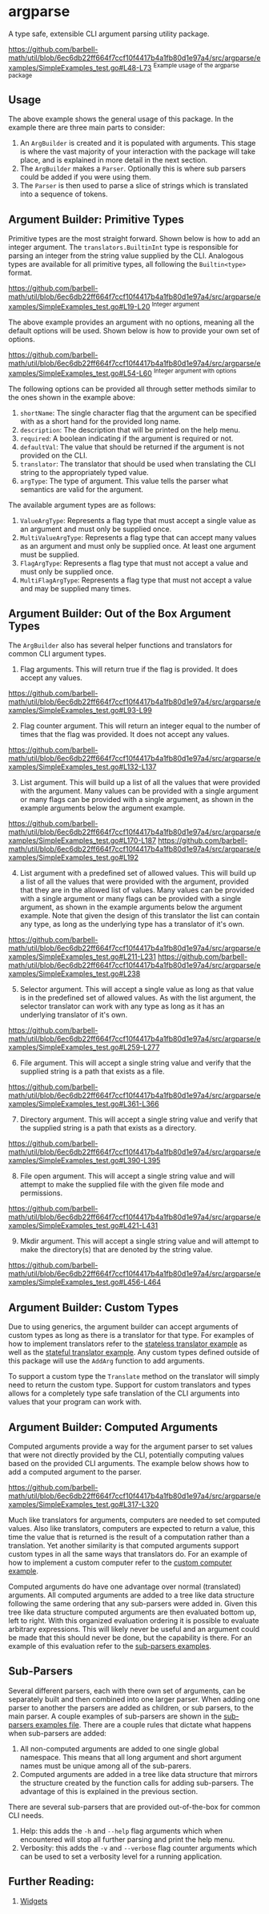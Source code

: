 # argparse

A type safe, extensible CLI argument parsing utility package.

https://github.com/barbell-math/util/blob/6ec6db22ff664f7ccf10f4417b4a1fb80d1e97a4/src/argparse/examples/SimpleExamples_test.go#L48-L73
<sup>Example usage of the argparse package</sup>

## Usage

The above example shows the general usage of this package. In the example there
are three main parts to consider:

1. An `ArgBuilder` is created and it is populated with arguments. This stage is
where the vast majority of your interaction with the package will take place,
and is explained in more detail in the next section.
1. The `ArgBuilder` makes a `Parser`. Optionally this is where sub parsers could
be added if you were using them.
1. The `Parser` is then used to parse a slice of strings which is translated
into a sequence of tokens.

## Argument Builder: Primitive Types

Primitive types are the most straight forward. Shown below is how to add an
integer argument. The `translators.BuiltinInt` type is responsible for parsing
an integer from the string value supplied by the CLI. Analogous types are
available for all primitive types, all following the `Builtin<type>` format.

https://github.com/barbell-math/util/blob/6ec6db22ff664f7ccf10f4417b4a1fb80d1e97a4/src/argparse/examples/SimpleExamples_test.go#L19-L20
<sup>Integer argument</sup>

The above example provides an argument with no options, meaning all the default
options will be used. Shown below is how to provide your own set of options.

https://github.com/barbell-math/util/blob/6ec6db22ff664f7ccf10f4417b4a1fb80d1e97a4/src/argparse/examples/SimpleExamples_test.go#L54-L60
<sup>Integer argument with options</sup>

The following options can be provided all through setter methods similar to the
ones shown in the example above:

1. `shortName`: The single character flag that the argument can be specified
with as a short hand for the provided long name.
1. `description`: The description that will be printed on the help menu.
1. `required`: A boolean indicating if the argument is required or not.
1. `defaultVal`: The value that should be returned if the argument is not
provided on the CLI.
1. `translator`: The translator that should be used when translating the CLI
string to the appropriately typed value.
1. `argType`: The type of argument. This value tells the parser what semantics
are valid for the argument.

The available argument types are as follows:

1. `ValueArgType`: Represents a flag type that must accept a single value as an
argument and must only be supplied once.
1. `MultiValueArgType`: Represents a flag type that can accept many values as an
argument and must only be supplied once. At least one argument must be supplied.
1. `FlagArgType`: Represents a flag type that must not accept a value and must
only be supplied once.
1. `MultiFlagArgType`: Represents a flag type that must not accept a value and
may be supplied many times.

## Argument Builder: Out of the Box Argument Types

The `ArgBuilder` also has several helper functions and translators for common
CLI argument types.

1. Flag arguments. This will return true if the flag is provided. It does accept
any values.

https://github.com/barbell-math/util/blob/6ec6db22ff664f7ccf10f4417b4a1fb80d1e97a4/src/argparse/examples/SimpleExamples_test.go#L93-L99

2. Flag counter argument. This will return an integer equal to the number of
times that the flag was provided. It does not accept any values.

https://github.com/barbell-math/util/blob/6ec6db22ff664f7ccf10f4417b4a1fb80d1e97a4/src/argparse/examples/SimpleExamples_test.go#L132-L137

3. List argument. This will build up a list of all the values that were provided
with the argument. Many values can be provided with a single argument or many
flags can be provided with a single argument, as shown in the example arguments
below the argument example.

https://github.com/barbell-math/util/blob/6ec6db22ff664f7ccf10f4417b4a1fb80d1e97a4/src/argparse/examples/SimpleExamples_test.go#L170-L187
https://github.com/barbell-math/util/blob/6ec6db22ff664f7ccf10f4417b4a1fb80d1e97a4/src/argparse/examples/SimpleExamples_test.go#L192

4. List argument with a predefined set of allowed values. This will build up a
list of all the values that were provided with the argument, provided that they
are in the allowed list of values. Many values can be provided with a single
argument or many flags can be provided with a single argument, as shown in the
example arguments below the argument example. Note that given the design of this
translator the list can contain any type, as long as the underlying type has a
translator of it's own.

https://github.com/barbell-math/util/blob/6ec6db22ff664f7ccf10f4417b4a1fb80d1e97a4/src/argparse/examples/SimpleExamples_test.go#L211-L231
https://github.com/barbell-math/util/blob/6ec6db22ff664f7ccf10f4417b4a1fb80d1e97a4/src/argparse/examples/SimpleExamples_test.go#L238

5. Selector argument. This will accept a single value as long as that value is
in the predefined set of allowed values. As with the list argument, the selector
translator can work with any type as long as it has an underlying translator of
it's own.

https://github.com/barbell-math/util/blob/6ec6db22ff664f7ccf10f4417b4a1fb80d1e97a4/src/argparse/examples/SimpleExamples_test.go#L259-L277

6. File argument. This will accept a single string value and verify that the
supplied string is a path that exists as a file.

https://github.com/barbell-math/util/blob/6ec6db22ff664f7ccf10f4417b4a1fb80d1e97a4/src/argparse/examples/SimpleExamples_test.go#L361-L366

7. Directory argument. This will accept a single string value and verify that
the supplied string is a path that exists as a directory.

https://github.com/barbell-math/util/blob/6ec6db22ff664f7ccf10f4417b4a1fb80d1e97a4/src/argparse/examples/SimpleExamples_test.go#L390-L395

8. File open argument. This will accept a single string value and will attempt
to make the supplied file with the given file mode and permissions.

https://github.com/barbell-math/util/blob/6ec6db22ff664f7ccf10f4417b4a1fb80d1e97a4/src/argparse/examples/SimpleExamples_test.go#L421-L431

9. Mkdir argument. This will accept a single string value and will attempt to
make the directory(s) that are denoted by the string value.

https://github.com/barbell-math/util/blob/6ec6db22ff664f7ccf10f4417b4a1fb80d1e97a4/src/argparse/examples/SimpleExamples_test.go#L456-L464

## Argument Builder: Custom Types

Due to using generics, the argument builder can accept arguments of custom types
as long as there is a translator for that type. For examples of how to implement
translators refer to the
[stateless translator example](./examples/CustomStatelessTranslator_test.go)
as well as the 
[stateful translator example](./examples/CustomStatefulTranslator_test.go).
Any custom types defined outside of this package will use the `AddArg` function
to add arguments.

To support a custom type the `Translate` method on the translator will simply
need to return the custom type. Support for custom translators and types allows
for a completely type safe translation of the CLI arguments into values that
your program can work with.

## Argument Builder: Computed Arguments

Computed arguments provide a way for the argument parser to set values that were
not directly provided by the CLI, potentially computing values based on the
provided CLI arguments. The example below shows how to add a computed argument
to the parser.

https://github.com/barbell-math/util/blob/6ec6db22ff664f7ccf10f4417b4a1fb80d1e97a4/src/argparse/examples/SimpleExamples_test.go#L317-L320

Much like translators for arguments, computers are needed to set computed
values. Also like translators, computers are expected to return a value, this
time the value that is returned is the result of a computation rather than a
translation. Yet another similarity is that computed arguments support custom
types in all the same ways that translators do. For an example of how to
implement a custom computer refer to the
[custom computer example](./examples/CustomComputer_test.go).

Computed arguments do have one advantage over normal (translated) arguments. All
computed arguments are added to a tree like data structure following the same
ordering that any sub-parsers were added in. Given this tree like data structure
computed arguments are then evaluated bottom up, left to right. With this
organized evaluation ordering it is possible to evaluate arbitrary expressions.
This will likely never be useful and an argument could be made that this should
never be done, but the capability is there. For an example of this evaluation
refer to the [sub-parsers examples](./examples/SubParsers_test.go).

## Sub-Parsers

Several different parsers, each with there own set of arguments, can be
separately built and then combined into one larger parser. When adding one
parser to another the parsers are added as children, or sub parsers, to the main
parser. A couple examples of sub-parsers are shown in the
[sub-parsers examples file](./examples/SubParsers_test.go). There are a couple
rules that dictate what happens when sub-parsers are added:

1. All non-computed arguments are added to one single global namespace. This
means that all long argument and short argument names must be unique among all
of the sub-parers.
1. Computed arguments are added in a tree like data structure that mirrors the
structure created by the function calls for adding sub-parsers. The advantage of
this is explained in the previous section.

There are several sub-parsers that are provided out-of-the-box for common CLI
needs.

1. Help: this adds the `-h` and `--help` flag arguments which when encountered
will stop all further parsing and print the help menu.
1. Verbosity: this adds the `-v` and `--verbose` flag counter arguments which
can be used to set a verbosity level for a running application.

## Further Reading:

1. [Widgets](./src/widgets/README.md)
